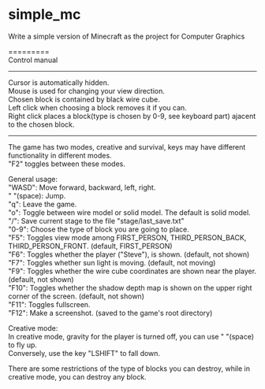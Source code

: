 simple_mc  
=========  
  
Write a simple version of Minecraft as the project for Computer Graphics  
  
=========  
Control manual  
  
---------  
Cursor is automatically hidden.  
Mouse is used for changing your view direction.  
Chosen block is contained by black wire cube.  
Left click when choosing a block removes it if you can.  
Right click places a block(type is chosen by 0-9, see keyboard part) ajacent to the chosen block.  
  
---------  
The game has two modes, creative and survival, keys may have different functionality in different modes.  
"F2" toggles between these modes.  
  
General usage:  
"WASD": Move forward, backward, left, right.  
" "(space): Jump.  
"q": Leave the game.  
"o": Toggle between wire model or solid model. The default is solid model.  
"/": Save current stage to the file "stage/last_save.txt"  
"0-9": Choose the type of block you are going to place.  
"F5": Toggles view mode among FIRST_PERSON, THIRD_PERSON_BACK, THIRD_PERSON_FRONT. (default, FIRST_PERSON)  
"F6": Toggles whether the player ("Steve"), is shown. (default, not shown)  
"F7": Toggles whether sun light is moving. (default, not moving)  
"F9": Toggles whether the wire cube coordinates are shown near the player. (default, not shown)  
"F10": Toggles whether the shadow depth map is shown on the upper right corner of the screen. (default, not shown)  
"F11": Toggles fullscreen.  
"F12": Make a screenshot. (saved to the game's root directory)  
  
Creative mode:  
In creative mode, gravity for the player is turned off, you can use " "(space) to fly up.  
Conversely, use the key "LSHIFT" to fall down.  
  
There are some restrictions of the type of blocks you can destroy, while in creative mode, you can destroy any block.  
